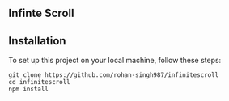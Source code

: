 ## Infinte Scroll

## Installation
To set up this project on your local machine, follow these steps:

```
git clone https://github.com/rohan-singh987/infinitescroll
cd infinitescroll
npm install
```

